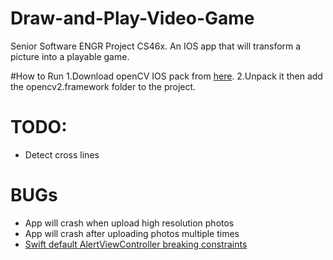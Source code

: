 # Draw-and-Play-Video-Game
Senior Software ENGR Project CS46x. An IOS app that will transform a picture into a playable game.

#How to Run
1.Download openCV IOS pack from [here](https://opencv.org/releases/).
2.Unpack it then add the opencv2.framework folder to the project.

# TODO:
- Detect cross lines


# BUGs
* App will crash when upload high resolution photos
* App will crash after uploading photos multiple times
* [Swift default AlertViewController breaking constraints](https://stackoverflow.com/questions/55653187/swift-default-alertviewcontroller-breaking-constraints)
